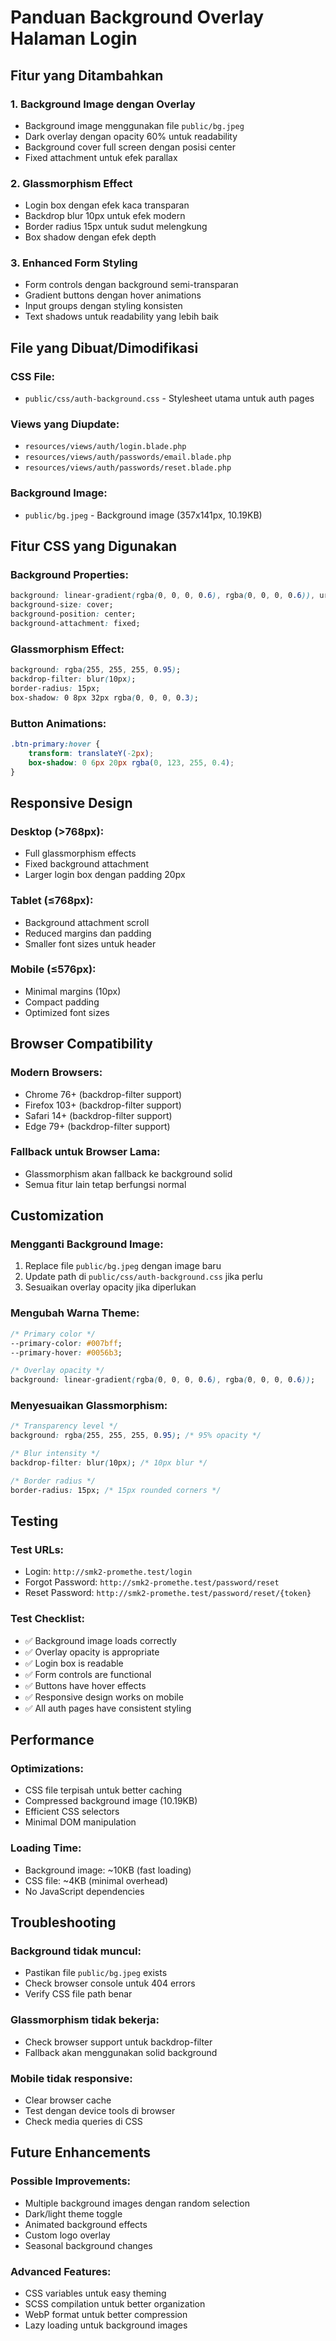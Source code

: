 # Panduan Background Overlay Halaman Login

## Fitur yang Ditambahkan

### 1. **Background Image dengan Overlay**
- Background image menggunakan file `public/bg.jpeg`
- Dark overlay dengan opacity 60% untuk readability
- Background cover full screen dengan posisi center
- Fixed attachment untuk efek parallax

### 2. **Glassmorphism Effect**
- Login box dengan efek kaca transparan
- Backdrop blur 10px untuk efek modern
- Border radius 15px untuk sudut melengkung
- Box shadow dengan efek depth

### 3. **Enhanced Form Styling**
- Form controls dengan background semi-transparan
- Gradient buttons dengan hover animations
- Input groups dengan styling konsisten
- Text shadows untuk readability yang lebih baik

## File yang Dibuat/Dimodifikasi

### **CSS File:**
- `public/css/auth-background.css` - Stylesheet utama untuk auth pages

### **Views yang Diupdate:**
- `resources/views/auth/login.blade.php`
- `resources/views/auth/passwords/email.blade.php`
- `resources/views/auth/passwords/reset.blade.php`

### **Background Image:**
- `public/bg.jpeg` - Background image (357x141px, 10.19KB)

## Fitur CSS yang Digunakan

### **Background Properties:**
```css
background: linear-gradient(rgba(0, 0, 0, 0.6), rgba(0, 0, 0, 0.6)), url('../bg.jpeg');
background-size: cover;
background-position: center;
background-attachment: fixed;
```

### **Glassmorphism Effect:**
```css
background: rgba(255, 255, 255, 0.95);
backdrop-filter: blur(10px);
border-radius: 15px;
box-shadow: 0 8px 32px rgba(0, 0, 0, 0.3);
```

### **Button Animations:**
```css
.btn-primary:hover {
    transform: translateY(-2px);
    box-shadow: 0 6px 20px rgba(0, 123, 255, 0.4);
}
```

## Responsive Design

### **Desktop (>768px):**
- Full glassmorphism effects
- Fixed background attachment
- Larger login box dengan padding 20px

### **Tablet (≤768px):**
- Background attachment scroll
- Reduced margins dan padding
- Smaller font sizes untuk header

### **Mobile (≤576px):**
- Minimal margins (10px)
- Compact padding
- Optimized font sizes

## Browser Compatibility

### **Modern Browsers:**
- Chrome 76+ (backdrop-filter support)
- Firefox 103+ (backdrop-filter support)
- Safari 14+ (backdrop-filter support)
- Edge 79+ (backdrop-filter support)

### **Fallback untuk Browser Lama:**
- Glassmorphism akan fallback ke background solid
- Semua fitur lain tetap berfungsi normal

## Customization

### **Mengganti Background Image:**
1. Replace file `public/bg.jpeg` dengan image baru
2. Update path di `public/css/auth-background.css` jika perlu
3. Sesuaikan overlay opacity jika diperlukan

### **Mengubah Warna Theme:**
```css
/* Primary color */
--primary-color: #007bff;
--primary-hover: #0056b3;

/* Overlay opacity */
background: linear-gradient(rgba(0, 0, 0, 0.6), rgba(0, 0, 0, 0.6));
```

### **Menyesuaikan Glassmorphism:**
```css
/* Transparency level */
background: rgba(255, 255, 255, 0.95); /* 95% opacity */

/* Blur intensity */
backdrop-filter: blur(10px); /* 10px blur */

/* Border radius */
border-radius: 15px; /* 15px rounded corners */
```

## Testing

### **Test URLs:**
- Login: `http://smk2-promethe.test/login`
- Forgot Password: `http://smk2-promethe.test/password/reset`
- Reset Password: `http://smk2-promethe.test/password/reset/{token}`

### **Test Checklist:**
- ✅ Background image loads correctly
- ✅ Overlay opacity is appropriate
- ✅ Login box is readable
- ✅ Form controls are functional
- ✅ Buttons have hover effects
- ✅ Responsive design works on mobile
- ✅ All auth pages have consistent styling

## Performance

### **Optimizations:**
- CSS file terpisah untuk better caching
- Compressed background image (10.19KB)
- Efficient CSS selectors
- Minimal DOM manipulation

### **Loading Time:**
- Background image: ~10KB (fast loading)
- CSS file: ~4KB (minimal overhead)
- No JavaScript dependencies

## Troubleshooting

### **Background tidak muncul:**
- Pastikan file `public/bg.jpeg` exists
- Check browser console untuk 404 errors
- Verify CSS file path benar

### **Glassmorphism tidak bekerja:**
- Check browser support untuk backdrop-filter
- Fallback akan menggunakan solid background

### **Mobile tidak responsive:**
- Clear browser cache
- Test dengan device tools di browser
- Check media queries di CSS

## Future Enhancements

### **Possible Improvements:**
- Multiple background images dengan random selection
- Dark/light theme toggle
- Animated background effects
- Custom logo overlay
- Seasonal background changes

### **Advanced Features:**
- CSS variables untuk easy theming
- SCSS compilation untuk better organization
- WebP format untuk better compression
- Lazy loading untuk background images
